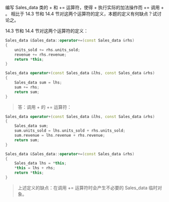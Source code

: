 编写 Sales_data 类的 + 和 += 运算符，使得 + 执行实际的加法操作而 += 调用 + 。
相比于 14.3 节和 14.4 节对这两个运算符的定义，本题的定义有何缺点？试讨论之。

14.3 节和 14.4 节对这两个运算符的定义：

```cpp
Sales_data &Sales_data::operator+=(const Sales_data &rhs)
{
    units_sold += rhs.units_sold;
    revenue += rhs.revenue;
    return *this;
}

Sales_data operator+(const Sales_data &lhs, const Sales_data &rhs)
{
    Sales_data sum = lhs;
    sum += rhs;
    return sum;
}
```

> 答：调用 + 的 += 运算符：

```cpp
Sales_data operator+(const Sales_data &lhs, const Sales_data &rhs)
{
    Sales_data sum;
    sum.units_sold = lhs.units_sold + rhs.units_sold;
    sum.revenue = lhs.revenue + rhs.revenue;
    return sum;
}

Sales_data &Sales_data::operator+=(const Sales_data &rhs)
{
    Sales_data lhs = *this;
    *this = lhs + rhs;
    return *this;
}
```

> 上述定义的缺点：在调用 += 运算符时会产生不必要的 Sales_data 临时对象。
